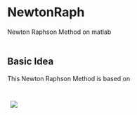 # NewtonRaph
Newton Raphson Method on matlab
<br/><br/>

## Basic Idea
This Newton Raphson Method is based on
<pre>
<code>
 
 <img src = "GaoRy-127/NewtonRaph/Base Idea.png">
 
</code>
</pre>
